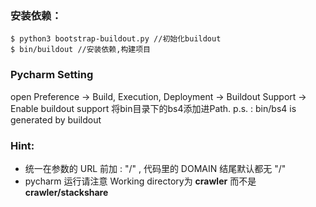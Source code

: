 ### 安装依赖：
```shell
$ python3 bootstrap-buildout.py //初始化buildout
$ bin/buildout //安装依赖,构建项目
```
### Pycharm Setting
open Preference -> Build, Execution, Deployment -> Buildout Support -> Enable buildout support 
将bin目录下的bs4添加进Path.  p.s. : bin/bs4 is generated by buildout

### Hint: 
- 统一在参数的 URL 前加 : "/" , 代码里的 DOMAIN 结尾默认都无 "/"
- pycharm 运行请注意 Working directory为 __crawler__ 而不是 __crawler/stackshare__
